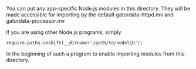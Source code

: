 You can put any app-specific Node.js modules in this directory. They will be made accessible for importing by the default gatordata-httpd.mv and gatordata-processor.mv

If you are using other Node.js programs, simply

    require.paths.unshift(__dirname+'/path/to/nodelib');

In the beginning of such a program to enable importing modules from this directory.
